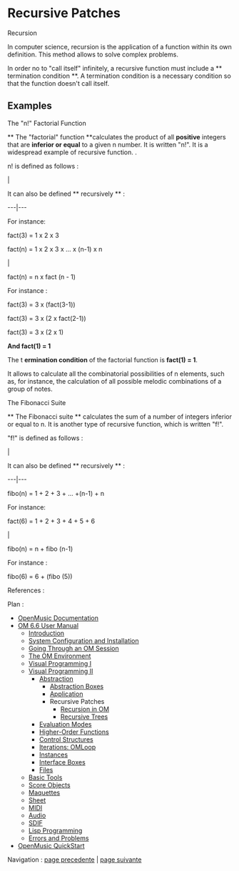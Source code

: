 
# Recursive Patches

Recursion

In computer science, recursion is the application of a function within its own
definition. This method allows to solve complex problems.

In order no to "call itself" infinitely, a recursive function must include a
** termination condition **. A termination condition is a necessary condition
so that the function doesn't call itself.

## Examples

The "n!" Factorial Function

** The "factorial" function **calculates the product of all  **positive**
integers that are  **inferior or equal** to a given  n number. It is written
"n!". It is a widespread example of recursive function. .

n! is defined as follows :

|

It can also be defined ** recursively ** :  
  
---|---  
  
For instance:

fact(3) = 1 x 2 x 3

fact(n) = 1 x 2 x 3 x ... x (n-1) x n

|

fact(n) = n x fact (n \- 1)

For instance :

fact(3) = 3 x (fact(3-1))

fact(3) = 3 x (2 x fact(2-1))

fact(3) = 3 x (2 x 1)

**And fact(1) = 1**  
  
The t **ermination condition** of the factorial function is **fact(1) = 1**.

It allows to calculate all the combinatorial possibilities of n elements, such
as, for instance, the calculation of all possible melodic combinations of a
group of notes.

The Fibonacci Suite

** The Fibonacci suite ** calculates the sum of a number of integers inferior
or equal to n. It is another type of recursive function, which is written
"f!".

"f!" is defined as follows :

|

It can also be defined ** recursively ** :  
  
---|---  
  
fibo(n) = 1 + 2 + 3 + ... +(n-1) + n

For instance:

fact(6) = 1 + 2 + 3 + 4 + 5 + 6

|

fibo(n) = n \+ fibo (n-1)

For instance :

fibo(6) = 6 + (fibo (5))  
  
References :

Plan :

  * [OpenMusic Documentation](OM-Documentation)
  * [OM 6.6 User Manual](OM-User-Manual)
    * [Introduction](00-Sommaire)
    * [System Configuration and Installation](Installation)
    * [Going Through an OM Session](Goingthrough)
    * [The OM Environment](Environment)
    * [Visual Programming I](BasicVisualProgramming)
    * [Visual Programming II](AdvancedVisualProgramming)
      * [Abstraction](Abstraction)
        * [Abstraction Boxes](AbsBoxes)
        * [Application](AbsApplication)
        * Recursive Patches
          * [Recursion in OM](RecursivePatch)
          * [Recursive Trees](RecursiveTree)
      * [Evaluation Modes](EvalModes)
      * [Higher-Order Functions](HighOrder)
      * [Control Structures](Control)
      * [Iterations: OMLoop](OMLoop)
      * [Instances](Instances)
      * [Interface Boxes](InterfaceBoxes)
      * [Files](Files)
    * [Basic Tools](BasicObjects)
    * [Score Objects](ScoreObjects)
    * [Maquettes](Maquettes)
    * [Sheet](Sheet)
    * [MIDI](MIDI)
    * [Audio](Audio)
    * [SDIF](SDIF)
    * [Lisp Programming](Lisp)
    * [Errors and Problems](errors)
  * [OpenMusic QuickStart](QuickStart-Chapters)

Navigation : [page precedente](AbsInputBoxes "page précédente\(Input
Boxes\)") | [page suivante](RecursivePatch "page suivante\(Recursion in
OM\)")

